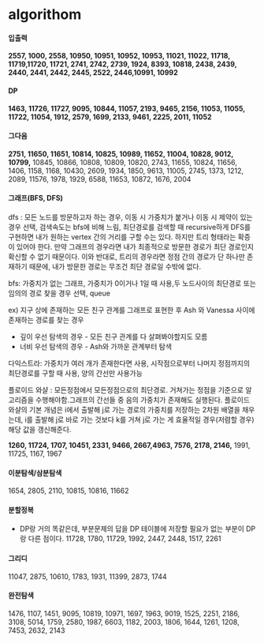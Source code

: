 # algorithom

#### 입출력

**2557, 1000, 2558, 10950, 10951, 10952, 10953, 11021, 11022, 11718, 11719,11720, 11721, 2741, 2742, 2739, 1924, 8393, 10818, 2438, 2439, 2440, 2441, 2442, 2445, 2522, 2446,10991, 10992**

#### DP

**1463, 11726, 11727, 9095, 10844, 11057, 2193, 9465, 2156, 11053, 11055, 11722, 11054, 1912, 2579, 1699, 2133, 9461, 2225, 2011, 11052**

#### 그다음

**2751, 11650, 11651, 10814, 10825, 10989, 11652, 11004, 10828, 9012, 10799,** 10845, 10866, 10808, 10809, 10820, 2743, 11655, 10824, 11656, 1406, 1158, 1168, 10430, 2609, 1934, 1850, 9613, 11005, 2745, 1373, 1212, 2089, 11576, 1978, 1929, 6588, 11653, 10872, 1676, 2004

#### 그래프(BFS, DFS)

dfs : 모든 노드를 방문하고자 하는 경우, 이동 시 가중치가 붙거나 이동 시 제약이 있는 경우 선택, 검색속도는 bfs에 비해 느림, 최단경로를 검색할 때 recursive하게 DFS를 구현하면 내가 원하는 vertex 간의 거리를 구할 수는 있다. 하지만 트리 형태라는 확증이 있어야 한다.
만약 그래프의 경우라면 내가 최종적으로 방문한 경로가 최단 경로인지 확신할 수 없기 때문이다. 이와 반대로, 트리의 경우라면 정점 간의 경로가 단 하나만 존재하기 때문에, 내가 방문한 경로는 무조건 최단 경로일 수밖에 없다.

bfs: 가중치가 없는 그래프, 가중치가 0이거나 1일 때 사용,두 노드사이의 최단경로 또는 임의의 경로 찾을 경우 선택, queue

ex) 지구 상에 존재하는 모든 친구 관계를 그래프로 표현한 후 Ash 와 Vanessa 사이에 존재하는 경로를 찾는 경우

- 깊이 우선 탐색의 경우 - 모든 친구 관계를 다 살펴봐야할지도 모름
- 너비 우선 탐색의 경우 - Ash와 가까운 관계부터 탐색

다익스트라: 가중치가 여러 개가 존재한다면 사용, 시작점으로부터 나머지 정점까지의 최단경로를 구할 때 사용, 양의 간선만 사용가능

플로이드 와샬 : 모든정점에서 모든정점으로의 최단경로. 거쳐가는 정점을 기준으로 알고리즘을 수행해야함.그래프의 간선들 중 음의 가중치가 존재해도 실행된다. 플로이드 와샬의 기본 개념은 i에서 출발해 j로 가는 경로의 가중치를 저장하는 2차원 배열을 채우는데, i를 출발해 j로 바로 가는 것보다 k를 거쳐 j로 가는 게 효율적일 경우(저렴할 경우) 해당 값을 갱신해준다.

**1260, 11724, 1707, 10451, 2331, 9466, 2667,4963, 7576, 2178, 2146,** 1991, 11725, 1167, 1967

#### 이분탐색/삼분탐색

1654, 2805, 2110, 10815, 10816, 11662

#### 분할정복

- DP랑 거의 똑같은데, 부분문제의 답을 DP 테이블에 저장할 필요가 없는 부분이 DP랑 다른 점이다.
  11728, 1780, 11729, 1992, 2447, 2448, 1517, 2261

#### 그리디

11047, 2875, 10610, 1783, 1931, 11399, 2873, 1744

#### 완전탐색

1476, 1107, 1451, 9095, 10819, 10971, 1697, 1963, 9019, 1525, 2251, 2186, 3108, 5014, 1759, 2580, 1987, 6603, 1182, 2003, 1806, 1644, 1261, 1208, 7453, 2632, 2143
